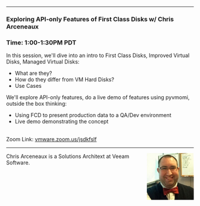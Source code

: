 <style>
  .wrapper {margin-top:75px;}
  header {top:20px!important;
  .session-wrapper{border:1px solid #36373b; border-radius:5px; padding:20px; background-color:##D3D3D3;}
  
</style>
<hr/>

### **Exploring API-only Features of First Class Disks w/ Chris Arceneaux**
### **Time: 1:00-1:30PM PDT**
<div class="session-wrapper">
In this session, we'll dive into an intro to First Class Disks, Improved Virtual Disks, Managed Virtual Disks:
  <ul> 
    <li> What are they?</li>
    <li> How do they differ from VM Hard Disks?</li>
    <li> Use Cases</li>
  </ul>
We'll explore API-only features, do a live demo of features using pyvmomi, outside the box thinking:
  <ul>
    <li>Using FCD to present production data to a QA/Dev environment</li>
    <li>Live demo demonstrating the concept</li>
  </ul>
<br>
Zoom Link: <a href="vmware.zoom.us/jsdkfslf">vmware.zoom.us/jsdkfslf</a>
</div>


<hr/>
<img src="chris_arceneaux.jpeg" alt="Chris Arceneaux" width="25%" align="right">
    
<p>Chris Arceneaux is a Solutions Architext at Veeam Software.</p>
